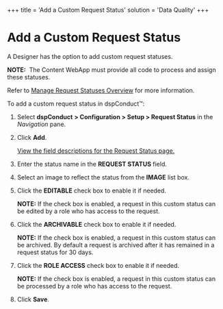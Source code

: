 +++
title = 'Add a Custom Request Status'
solution = 'Data Quality'
+++

# Add a Custom Request Status

A Designer has the option to add custom request statuses.

<span style="font-weight: bold;">NOTE:</span>  The Content WebApp must
provide all code to process and assign these statuses.

Refer to [Manage Request Statuses
Overview](../Config/Manage_Request_Statuses.htm) for more information.

To add a custom request status in dspConduct™:

1.  Select <span style="font-weight: bold;">dspConduct</span> **\>
    Configuration \> Setup \> Request Status** in the *Navigation* pane.

2.  Click <span style="font-weight: bold;">Add</span>.
    
    [View the field descriptions for the Request Status
    page.](../Page_Desc/Request_Status.htm)

3.  Enter the status name in the
    <span style="font-weight: bold;">REQUEST STATUS</span> field.

4.  Select an image to reflect the status from the **IMAGE** list box.

5.  Click the <span style="font-weight: bold;">EDITABLE</span> check box
    to enable it if needed.
    
    **NOTE:** If the check box is enabled, a request in this custom
    status can be edited by a role who has access to the request.

6.  Click the <span style="font-weight: bold;">ARCHIVABLE</span> check
    box to enable it if needed.
    
    **NOTE:** If the check box is enabled, a request in this custom
    status can be archived. By default a request is archived after it
    has remained in a request status for 30 days.  

7.  Click the **ROLE ACCESS** check box to enable it if needed.
    
    **NOTE:** If the check box is enabled, a request in this custom
    status can be processed by a role who has access to the request.

8.  Click <span style="font-weight: bold;">Save</span>.
